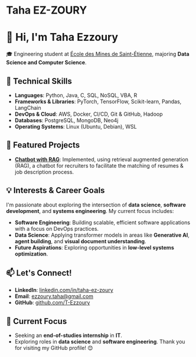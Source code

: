 # Taha EZ-ZOURY

# 👋 Hi, I'm Taha Ezzoury
🎓 Engineering student at [École des Mines de Saint-Étienne](https://www.mines-stetienne.fr/), majoring **Data Science and Computer Science**.

## 🔧 Technical Skills
- **Languages**: Python, Java, C, SQL, NoSQL, VBA, R
- **Frameworks & Libraries**: PyTorch, TensorFlow, Scikit-learn, Pandas, LangChain
- **DevOps & Cloud**: AWS, Docker, CI/CD, Git & GitHub, Hadoop
- **Databases**: PostgreSQL, MongoDB, Neo4j
- **Operating Systems**: Linux (Ubuntu, Debian), WSL

## 🌟 Featured Projects
- **[Chatbot with RAG](https://github.com/wide-view-corp/resume-matcher)**: Implemented, using retrieval augmented generation (RAG), a chatbot for recruiters to facilitate the matching of resumes & job description process.


## 💡 Interests & Career Goals
I'm passionate about exploring the intersection of **data science**, **software development**, and **systems engineering**. My current focus includes:
- **Software Engineering**: Building scalable, efficient software applications with a focus on DevOps practices.
- **Data Science**: Applying transformer models in areas like **Generative AI**, **agent building**, and **visual document understanding**.
- **Future Aspirations**: Exploring opportunities in **low-level systems optimization**.

## 📫 Let's Connect!
- **LinkedIn**: [linkedin.com/in/taha-ez-zoury](https://www.linkedin.com/in/taha-ez-zoury/)
- **Email**: [ezzoury.taha@gmail.com](mailto:ezzoury.taha@gmail.com)
- **GitHub**: [github.com/T-Ezzoury](https://github.com/T-Ezzoury)

## 🔄 Current Focus
- Seeking an **end-of-studies internship** in **IT**.
- Exploring roles in **data science** and **software engineering**.
Thank you for visiting my GitHub profile! 😊
